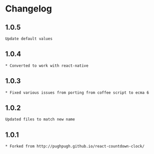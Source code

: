 # Changelog

## 1.0.5
    Update default values
    
## 1.0.4
    * Converted to work with react-native
    
## 1.0.3
    * Fixed various issues from porting from coffee script to ecma 6
    
## 1.0.2
    Updated files to match new name

## 1.0.1
    * Forked from http://pughpugh.github.io/react-countdown-clock/